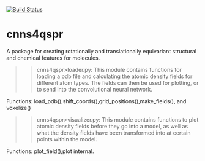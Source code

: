 [![Build Status](https://travis-ci.org/CNNs4QSPR/cnns4qspr.svg?branch=master)](https://travis-ci.org/CNNs4QSPR/cnns4qspr)

# cnns4qspr
A package for creating rotationally and translationally equivariant structural and chemical features for molecules. 

>>cnns4qspr>loader.py: This module contains functions for loading a pdb file and calculating
the atomic density fields for different atom types. The fields can then be
used for plotting, or to send into the convolutional neural network.

Functions: load_pdb(),shift_coords(),grid_positions(),make_fields(), and voxelize()

>>cnns4qspr>visualizer.py: This module contains functions to plot atomic density fields before they
go into a model, as well as what the density fields have been transformed into
at certain points within the model.

Functions: plot_field(),plot internal.
